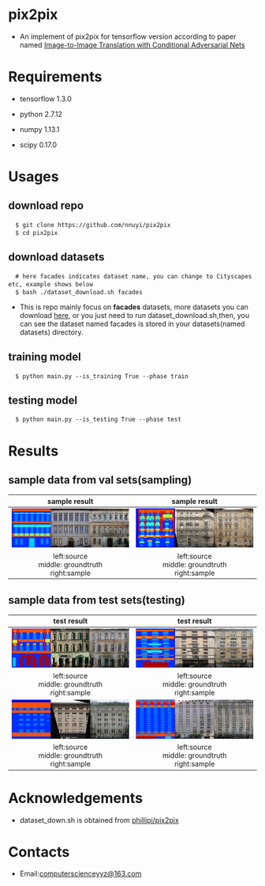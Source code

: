 # pix2pix
  - An implement of pix2pix for tensorflow version according to paper named [Image-to-Image Translation with Conditional Adversarial Nets](https://phillipi.github.io/pix2pix/)

# Requirements
  - tensorflow 1.3.0

  - python 2.7.12

  - numpy 1.13.1

  - scipy 0.17.0
  
# Usages
  ## download repo
      $ git clone https://github.com/nnuyi/pix2pix
      $ cd pix2pix
      
  ## download datasets  
      # here facades indicates dataset name, you can change to Cityscapes etc, example shows below
      $ bash ./dataset_download.sh facades    
  
  - This is repo mainly focus on **facades** datasets, more datasets you can download [here](https://phillipi.github.io/pix2pix/), or you just need to run dataset_download.sh,then, you can see the dataset named facades is stored in your datasets(named datasets) directory.
  
  ## training model
      $ python main.py --is_training True --phase train
      
  ## testing model
      $ python main.py --is_testing True --phase test

# Results
  ## sample data from val sets(sampling)
  |sample result|sample result|
  |:-----------------:|:----------------:|
  |![Alt test](./data/facades_train_1.png)|![Alt test](./data/facades_train_2.png)|
  |left:source<br/>middle: groundtruth<br/>right:sample|left:source<br/>middle: groundtruth<br/>right:sample||
  
  ## sample data from test sets(testing)
  |test result|test result|
  |:-----------------:|:----------------:|
  |![Alt test](./data/facades_test_1.png)|![Alt test](./data/facades_test_2.png)|
  |left:source<br/>middle: groundtruth<br/>right:sample|left:source<br/>middle: groundtruth<br/>right:sample||
  |![Alt test](./data/facades_test_3.png)|![Alt test](./data/facades_test_4.png)|
  |left:source<br/>middle: groundtruth<br/>right:sample|left:source<br/>middle: groundtruth<br/>right:sample||

# Acknowledgements
  - dataset_down.sh is obtained from [phillipi/pix2pix](https://github.com/phillipi/pix2pix/tree/master/datasets)

# Contacts
  - Email:computerscienceyyz@163.com
